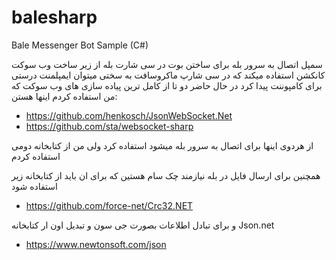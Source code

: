 # balesharp
Bale Messenger Bot Sample (C#)

سمپل اتصال به سرور بله برای ساختن بوت در سی شارت
بله از زیر ساخت وب سوکت کانکشن استفاده میکند که در سی شارپ ماکروسافت به سختی میتوان ایمپلمنت درستی برای کامپوننت پیدا کرد
در حال حاضر دو تا از کامل ترین پیاده سازی های وب سوکت که من استفاده کردم اینها هستن:

* https://github.com/henkosch/JsonWebSocket.Net
* https://github.com/sta/websocket-sharp

از هردوی اینها برای اتصال به سرور بله میشود استفاده کرد
ولی من از کتابخانه دومی استفاده کردم

همچنین برای ارسال فایل در بله نیازمند چک سام هستین که برای ان باید از کتابخانه زیر استفاده شود
* https://github.com/force-net/Crc32.NET

و برای تبادل اطلاعات بصورت جی سون و تبدیل اون ار کتابخانه Json.net
* https://www.newtonsoft.com/json


